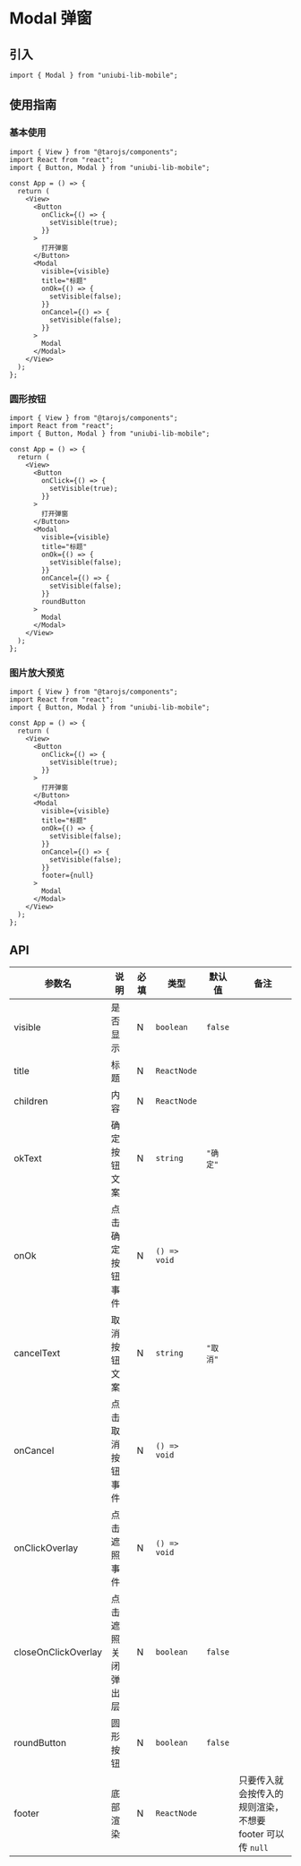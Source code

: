 # Modal 弹窗

## 引入

```tsx
import { Modal } from "uniubi-lib-mobile";
```

## 使用指南

### 基本使用

```tsx
import { View } from "@tarojs/components";
import React from "react";
import { Button, Modal } from "uniubi-lib-mobile";

const App = () => {
  return (
    <View>
      <Button
        onClick={() => {
          setVisible(true);
        }}
      >
        打开弹窗
      </Button>
      <Modal
        visible={visible}
        title="标题"
        onOk={() => {
          setVisible(false);
        }}
        onCancel={() => {
          setVisible(false);
        }}
      >
        Modal
      </Modal>
    </View>
  );
};
```

### 圆形按钮

```tsx
import { View } from "@tarojs/components";
import React from "react";
import { Button, Modal } from "uniubi-lib-mobile";

const App = () => {
  return (
    <View>
      <Button
        onClick={() => {
          setVisible(true);
        }}
      >
        打开弹窗
      </Button>
      <Modal
        visible={visible}
        title="标题"
        onOk={() => {
          setVisible(false);
        }}
        onCancel={() => {
          setVisible(false);
        }}
        roundButton
      >
        Modal
      </Modal>
    </View>
  );
};
```

### 图片放大预览

```tsx
import { View } from "@tarojs/components";
import React from "react";
import { Button, Modal } from "uniubi-lib-mobile";

const App = () => {
  return (
    <View>
      <Button
        onClick={() => {
          setVisible(true);
        }}
      >
        打开弹窗
      </Button>
      <Modal
        visible={visible}
        title="标题"
        onOk={() => {
          setVisible(false);
        }}
        onCancel={() => {
          setVisible(false);
        }}
        footer={null}
      >
        Modal
      </Modal>
    </View>
  );
};
```

## API

| 参数名              | 说明               | 必填 | 类型         | 默认值   | 备注                                                      |
| ------------------- | ------------------ | ---- | ------------ | -------- | --------------------------------------------------------- |
| visible             | 是否显示           | N    | `boolean`    | `false`  |                                                           |
| title               | 标题               | N    | `ReactNode`  |          |                                                           |
| children            | 内容               | N    | `ReactNode`  |          |                                                           |
| okText              | 确定按钮文案       | N    | `string`     | `"确定"` |                                                           |
| onOk                | 点击确定按钮事件   | N    | `() => void` |          |                                                           |
| cancelText          | 取消按钮文案       | N    | `string`     | `"取消"` |                                                           |
| onCancel            | 点击取消按钮事件   | N    | `() => void` |          |                                                           |
| onClickOverlay      | 点击遮照事件       | N    | `() => void` |          |                                                           |
| closeOnClickOverlay | 点击遮照关闭弹出层 | N    | `boolean`    | `false`  |                                                           |
| roundButton         | 圆形按钮           | N    | `boolean`    | `false`  |                                                           |
| footer              | 底部渲染           | N    | `ReactNode`  |          | 只要传入就会按传入的规则渲染，不想要 footer 可以传 `null` |
